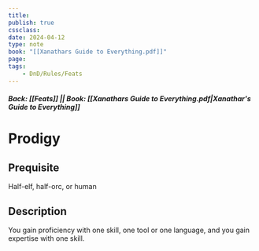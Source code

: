 ```yaml
---
title:
publish: true
cssclass:
date: 2024-04-12
type: note
book: "[[Xanathars Guide to Everything.pdf]]"
page: 
tags:
    - DnD/Rules/Feats
---
```


##### Back: [[Feats]] || Book: [[Xanathars Guide to Everything.pdf|Xanathar's Guide to Everything]]

# Prodigy


## Prequisite 
Half-elf, half-orc, or human

## Description
You gain proficiency with one skill, one tool or one language, and you gain expertise with one skill.
